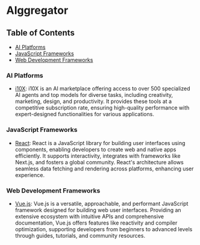 # AIggregator

## Table of Contents
- [AI Platforms](#ai-platforms)
- [JavaScript Frameworks](#javascript-frameworks)
- [Web Development Frameworks](#web-development-frameworks)

### AI Platforms
- [i10X](https://i10x.ai/): i10X is an AI marketplace offering access to over 500 specialized AI agents and top models for diverse tasks, including creativity, marketing, design, and productivity. It provides these tools at a competitive subscription rate, ensuring high-quality performance with expert-designed functionalities for various applications.

### JavaScript Frameworks
- [React](https://react.dev): React is a JavaScript library for building user interfaces using components, enabling developers to create web and native apps efficiently. It supports interactivity, integrates with frameworks like Next.js, and fosters a global community. React's architecture allows seamless data fetching and rendering across platforms, enhancing user experience.

### Web Development Frameworks
- [Vue.js](https://vuejs.org): Vue.js is a versatile, approachable, and performant JavaScript framework designed for building web user interfaces. Providing an extensive ecosystem with intuitive APIs and comprehensive documentation, Vue.js offers features like reactivity and compiler optimization, supporting developers from beginners to advanced levels through guides, tutorials, and community resources.
